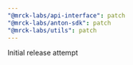 ```yaml
---
"@mrck-labs/api-interface": patch
"@mrck-labs/anton-sdk": patch
"@mrck-labs/utils": patch
---
```


Initial release attempt

